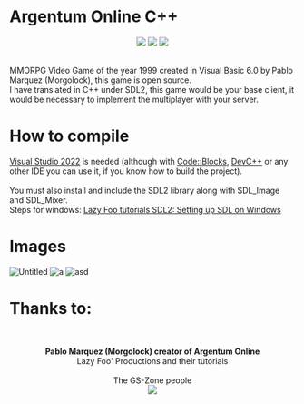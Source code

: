 # Argentum Online C++
<div align='center'>
  <a target="_blank"><img src="https://img.shields.io/badge/Build%20for-Windows_x64-43ca1f.svg"></img></a>
  <a target="_blank"><img src="https://img.shields.io/badge/Made%20in-Visual%20Studio-be27e9.svg"></img></a>
  <a target="_blank"><img src="https://img.shields.io/badge/License-GNU%20General%20Public%20License%20v3.0-e98227.svg"></img></a>
</div>
<br/>

<p>
  MMORPG Video Game of the year 1999 created in Visual Basic 6.0 by Pablo Marquez (Morgolock), this game is open source. <br/>
  I have translated in C++ under SDL2, this game would be your base client, it would be necessary to implement the multiplayer with your server.
</p>

# How to compile
<p>
  <a href="https://visualstudio.microsoft.com/es/" target="_blank">Visual Studio 2022</a> is needed (although with <a href="https://www.codeblocks.org/" target="_blank">Code::Blocks</a>, <a href="https://www.bloodshed.net/" target="_blank">DevC++</a> or any other IDE you can use it, if you know how to build the project). <br/> <br/>
  You must also install and include the SDL2 library along with SDL_Image and SDL_Mixer. <br/>
  Steps for windows: <a href="http://lazyfoo.net/tutorials/SDL/01_hello_SDL/windows/index.php" target="_blank">Lazy Foo tutorials SDL2: Setting up SDL on Windows</a>
</p>

# Images
![Untitled](https://user-images.githubusercontent.com/82490615/181441638-67b6e05a-333a-4879-9b71-0b28ccd54853.png)
![a](https://user-images.githubusercontent.com/82490615/141686424-f6b579a0-5c03-4aa9-826d-0d4c0d9ed17f.png)
![asd](https://user-images.githubusercontent.com/82490615/141686445-5df67c70-f752-4ccb-83f5-f9eb0905c2e7.png)

<h1>Thanks to:</h1>
<br/>

<div align='center'>

<p>
  <b>Pablo Marquez (Morgolock) creator of Argentum Online</b> <br/>
  Lazy Foo' Productions and their tutorials  <br/><br/>
  The GS-Zone people <br/>
  <a target="_blank" href="https://www.gs-zone.org/"><img src="https://user-images.githubusercontent.com/82490615/187148671-1d7f92b9-7ea1-45f2-b6f1-f53b07454d93.png"></img></a>
</p>

</div>
